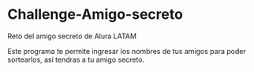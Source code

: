 # Challenge-Amigo-secreto
Reto del amigo secreto de Alura LATAM

Este programa te permite ingresar los nombres de tus amigos para poder sortearlos, así tendras a tu amigo secreto.
